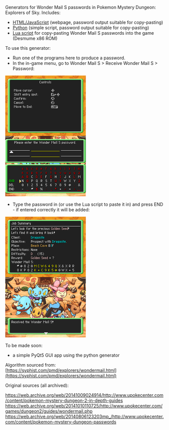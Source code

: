 Generators for Wonder Mail S passwords in Pokemon Mystery Dungeon: Explorers of Sky. Includes:

- [HTML/JavaScript](https://github.com/lorcan2440/PMD-2-Wonder-Mail-Generator/tree/main/html-js) (webpage, password output suitable for copy-pasting)
- [Python](https://github.com/lorcan2440/PMD-2-Wonder-Mail-Generator/tree/main/python) (simple script, password output suitable for copy-pasting)
- [Lua script](https://github.com/lorcan2440/PMD-2-Wonder-Mail-Generator/tree/main/lua) for copy-pasting Wonder Mail S passwords into the game (Desmume x86 ROM)

To use this generator:
- Run one of the programs here to produce a password.
- In the in-game menu, go to Wonder Mail S > Receive Wonder Mail S > Password:

![EnterPassword.png](EnterPassword.png)
- Type the password in (or use the Lua script to paste it in) and press END - if entered correctly it will be added:

![ReceivedWM.png](ReceivedWM.png)

To be made soon:

- a simple PyQt5 GUI app using the python generator

Algorithm sourced from: [https://syphist.com/pmd/explorers/wondermail.html](https://syphist.com/pmd/explorers/wondermail.html)

Original sources (all archived):

https://web.archive.org/web/20141009024914/http://www.upokecenter.com/content/pokemon-mystery-dungeon-2-in-depth-guides
https://web.archive.org/web/20141010110725/http://www.upokecenter.com/games/dungeon2/guides/wondermail.php
https://web.archive.org/web/20140806123203mp_/http://www.upokecenter.com/content/pokemon-mystery-dungeon-passwords
